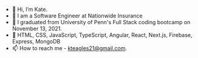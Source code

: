 - 👋  Hi, I’m Kate.
- 👀  I am a Software Engineer at Nationwide Insurance
- 🌱  I graduated from University of Penn's Full Stack coding bootcamp on November 13, 2021.
- 💞️  HTML, CSS, JavaScript, TypeScript, Angular, React, Next.js, Firebase, Express, MongoDB
- 📫  How to reach me - kteagles21@gmail.com. 

<!---
ktmac21/ktmac21 is a ✨ special ✨ repository because its `README.md` (this file) appears on your GitHub profile.
You can click the Preview link to take a look at your changes.
--->

